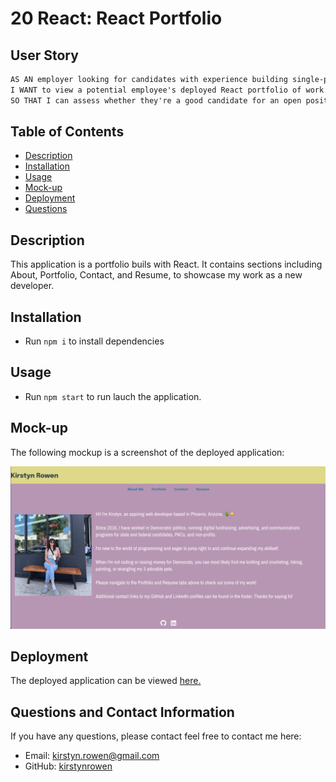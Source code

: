 # 20 React: React Portfolio

## User Story

```md
AS AN employer looking for candidates with experience building single-page applications
I WANT to view a potential employee's deployed React portfolio of work samples
SO THAT I can assess whether they're a good candidate for an open position
```

## Table of Contents

- [Description](#description)
- [Installation](#installation)
- [Usage](#usage)
- [Mock-up](#mock-up)
- [Deployment](#deployment)
- [Questions](#questions-and-contact-information)

## Description

This application is a portfolio buils with React. It contains sections including About, Portfolio, Contact, and Resume, to showcase my work as a new developer.

## Installation

- Run `npm i` to install dependencies

## Usage

- Run `npm start` to run lauch the application.

## Mock-up

The following mockup is a screenshot of the deployed application:

![React Portfolio](./public/portfolioscreenshot.png)

## Deployment

The deployed application can be viewed [here.](https://www.loom.com/share/c9c2ec781c3444e592855c80808842c9?sid=49b209d2-2af7-4fd5-b5dd-31a71455769f)

## Questions and Contact Information

If you have any questions, please contact feel free to contact me here:

- Email: [kirstyn.rowen@gmail.com](mailto:kirstyn.rowen@gmail.com)
- GitHub: [kirstynrowen](https://github.com/kirstynrowen)
